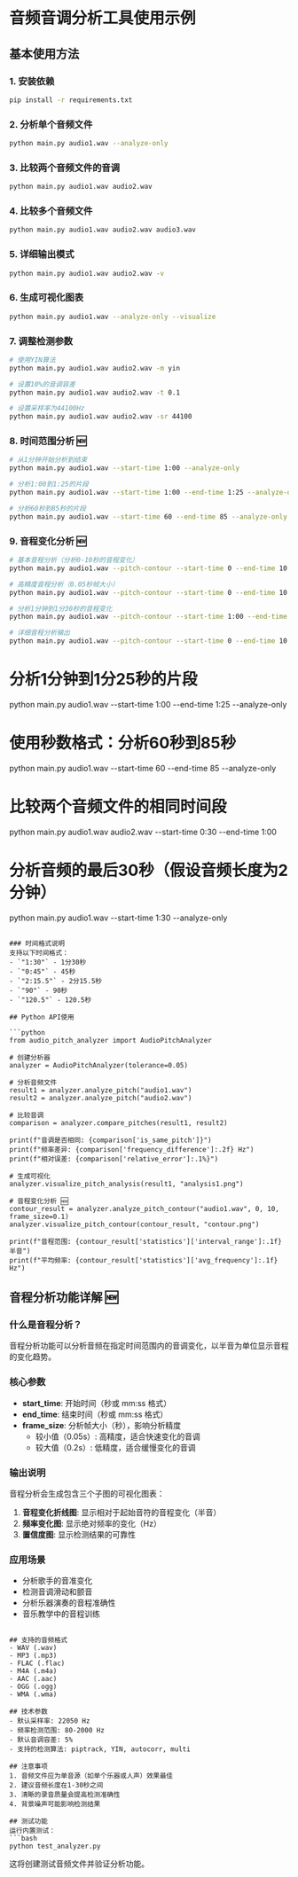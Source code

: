 # 音频音调分析工具使用示例

## 基本使用方法

### 1. 安装依赖
```bash
pip install -r requirements.txt
```

### 2. 分析单个音频文件
```bash
python main.py audio1.wav --analyze-only
```

### 3. 比较两个音频文件的音调
```bash
python main.py audio1.wav audio2.wav
```

### 4. 比较多个音频文件
```bash
python main.py audio1.wav audio2.wav audio3.wav
```

### 5. 详细输出模式
```bash
python main.py audio1.wav audio2.wav -v
```

### 6. 生成可视化图表
```bash
python main.py audio1.wav --analyze-only --visualize
```

### 7. 调整检测参数
```bash
# 使用YIN算法
python main.py audio1.wav audio2.wav -m yin

# 设置10%的音调容差
python main.py audio1.wav audio2.wav -t 0.1

# 设置采样率为44100Hz
python main.py audio1.wav audio2.wav -sr 44100
```

### 8. 时间范围分析 🆕
```bash
# 从1分钟开始分析到结束
python main.py audio1.wav --start-time 1:00 --analyze-only

# 分析1:00到1:25的片段
python main.py audio1.wav --start-time 1:00 --end-time 1:25 --analyze-only

# 分析60秒到85秒的片段
python main.py audio1.wav --start-time 60 --end-time 85 --analyze-only
```

### 9. 音程变化分析 🆕
```bash
# 基本音程分析（分析0-10秒的音程变化）
python main.py audio1.wav --pitch-contour --start-time 0 --end-time 10

# 高精度音程分析（0.05秒帧大小）
python main.py audio1.wav --pitch-contour --start-time 0 --end-time 10 --frame-size 0.05

# 分析1分钟到1分30秒的音程变化
python main.py audio1.wav --pitch-contour --start-time 1:00 --end-time 1:30

# 详细音程分析输出
python main.py audio1.wav --pitch-contour --start-time 0 --end-time 10 -v
```

# 分析1分钟到1分25秒的片段
python main.py audio1.wav --start-time 1:00 --end-time 1:25 --analyze-only

# 使用秒数格式：分析60秒到85秒
python main.py audio1.wav --start-time 60 --end-time 85 --analyze-only

# 比较两个音频文件的相同时间段
python main.py audio1.wav audio2.wav --start-time 0:30 --end-time 1:00

# 分析音频的最后30秒（假设音频长度为2分钟）
python main.py audio1.wav --start-time 1:30 --analyze-only
```

### 时间格式说明
支持以下时间格式：
- `"1:30"` - 1分30秒
- `"0:45"` - 45秒  
- `"2:15.5"` - 2分15.5秒
- `"90"` - 90秒
- `"120.5"` - 120.5秒

## Python API使用

```python
from audio_pitch_analyzer import AudioPitchAnalyzer

# 创建分析器
analyzer = AudioPitchAnalyzer(tolerance=0.05)

# 分析音频文件
result1 = analyzer.analyze_pitch("audio1.wav")
result2 = analyzer.analyze_pitch("audio2.wav")

# 比较音调
comparison = analyzer.compare_pitches(result1, result2)

print(f"音调是否相同: {comparison['is_same_pitch']}")
print(f"频率差异: {comparison['frequency_difference']:.2f} Hz")
print(f"相对误差: {comparison['relative_error']:.1%}")

# 生成可视化
analyzer.visualize_pitch_analysis(result1, "analysis1.png")

# 音程变化分析 🆕
contour_result = analyzer.analyze_pitch_contour("audio1.wav", 0, 10, frame_size=0.1)
analyzer.visualize_pitch_contour(contour_result, "contour.png")

print(f"音程范围: {contour_result['statistics']['interval_range']:.1f} 半音")
print(f"平均频率: {contour_result['statistics']['avg_frequency']:.1f} Hz")
```

## 音程分析功能详解 🆕

### 什么是音程分析？
音程分析功能可以分析音频在指定时间范围内的音调变化，以半音为单位显示音程的变化趋势。

### 核心参数
- **start_time**: 开始时间（秒或 mm:ss 格式）
- **end_time**: 结束时间（秒或 mm:ss 格式）
- **frame_size**: 分析帧大小（秒），影响分析精度
  - 较小值（0.05s）: 高精度，适合快速变化的音调
  - 较大值（0.2s）: 低精度，适合缓慢变化的音调

### 输出说明
音程分析会生成包含三个子图的可视化图表：
1. **音程变化折线图**: 显示相对于起始音符的音程变化（半音）
2. **频率变化图**: 显示绝对频率的变化（Hz）
3. **置信度图**: 显示检测结果的可靠性

### 应用场景
- 分析歌手的音准变化
- 检测音调滑动和颤音
- 分析乐器演奏的音程准确性
- 音乐教学中的音程训练
```

## 支持的音频格式
- WAV (.wav)
- MP3 (.mp3)
- FLAC (.flac)
- M4A (.m4a)
- AAC (.aac)
- OGG (.ogg)
- WMA (.wma)

## 技术参数
- 默认采样率: 22050 Hz
- 频率检测范围: 80-2000 Hz
- 默认音调容差: 5%
- 支持的检测算法: piptrack, YIN, autocorr, multi

## 注意事项
1. 音频文件应为单音源（如单个乐器或人声）效果最佳
2. 建议音频长度在1-30秒之间
3. 清晰的录音质量会提高检测准确性
4. 背景噪声可能影响检测结果

## 测试功能
运行内置测试：
```bash
python test_analyzer.py
```

这将创建测试音频文件并验证分析功能。
